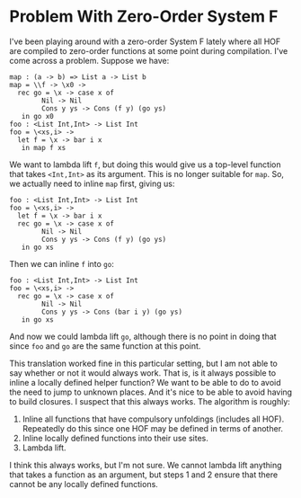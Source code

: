 # Problem With Zero-Order System F

I've been playing around with a zero-order System F lately where all HOF
are compiled to zero-order functions at some point during compilation.
I've come across a problem. Suppose we have:

    map : (a -> b) => List a -> List b
    map = \\f -> \x0 ->
      rec go = \x -> case x of
            Nil -> Nil
            Cons y ys -> Cons (f y) (go ys)
       in go x0
    foo : <List Int,Int> -> List Int
    foo = \<xs,i> ->
      let f = \x -> bar i x
       in map f xs

We want to lambda lift `f`, but doing this would give us a top-level function
that takes `<Int,Int>` as its argument. This is no longer suitable for `map`.
So, we actually need to inline `map` first, giving us:

    foo : <List Int,Int> -> List Int
    foo = \<xs,i> ->
      let f = \x -> bar i x
      rec go = \x -> case x of
            Nil -> Nil
            Cons y ys -> Cons (f y) (go ys)
       in go xs

Then we can inline `f` into `go`:

    foo : <List Int,Int> -> List Int
    foo = \<xs,i> ->
      rec go = \x -> case x of
            Nil -> Nil
            Cons y ys -> Cons (bar i y) (go ys)
       in go xs

And now we could lambda lift `go`, although there is no point in doing that
since `foo` and `go` are the same function at this point.

This translation worked fine in this particular setting, but I am not able
to say whether or not it would always work. That is, is it always possible
to inline a locally defined helper function? We want to be able to do to
avoid the need to jump to unknown places. And it's nice to be able to avoid
having to build closures. I suspect that this always works. The algorithm
is roughly:

1. Inline all functions that have compulsory unfoldings (includes all HOF).
   Repeatedly do this since one HOF may be defined in terms of another.
2. Inline locally defined functions into their use sites.
3. Lambda lift.

I think this always works, but I'm not sure. We cannot lambda lift anything
that takes a function as an argument, but steps 1 and 2 ensure that there
cannot be any locally defined functions.
